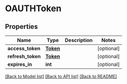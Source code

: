 # OAUTHToken

## Properties
Name | Type | Description | Notes
------------ | ------------- | ------------- | -------------
**access_token** | [**Token**](Token.md) |  | [optional] 
**refresh_token** | [**Token**](Token.md) |  | [optional] 
**expires_in** | **int** |  | [optional] 

[[Back to Model list]](../README.md#documentation-for-models) [[Back to API list]](../README.md#documentation-for-api-endpoints) [[Back to README]](../README.md)

